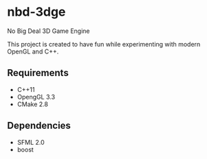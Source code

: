 nbd-3dge
========

No Big Deal 3D Game Engine 

This project is created to have fun while experimenting with modern OpenGL
and C++.

Requirements
------------

* C++11
* OpengGL 3.3
* CMake 2.8

Dependencies
------------

* SFML 2.0
* boost
